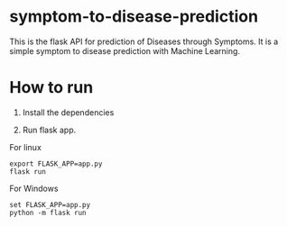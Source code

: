 # symptom-to-disease-prediction
This is the flask API for prediction of Diseases through Symptoms.
It is a simple symptom to disease prediction with Machine Learning.

# How to run

1. Install the dependencies

2. Run flask app.

For linux
```
export FLASK_APP=app.py
flask run
```

For Windows
```
set FLASK_APP=app.py
python -m flask run
```
